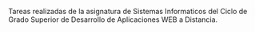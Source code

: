 Tareas realizadas de la asignatura de Sistemas Informaticos del Ciclo de Grado Superior de Desarrollo de Aplicaciones WEB a Distancia.

